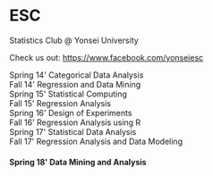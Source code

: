 # ESC
Statistics Club @ Yonsei University

Check us out: https://www.facebook.com/yonseiesc

Spring 14'  Categorical Data Analysis  
Fall 14'    Regression and Data Mining  
Spring 15'  Statistical Computing  
Fall 15'    Regression Analysis  
Spring 16'  Design of Experiments  
Fall 16'    Regression Analysis using R  
Spring 17'  Statistical Data Analysis  
Fall 17'    Regression Analysis and Data Modeling  
#### Spring 18'  Data Mining and Analysis  
